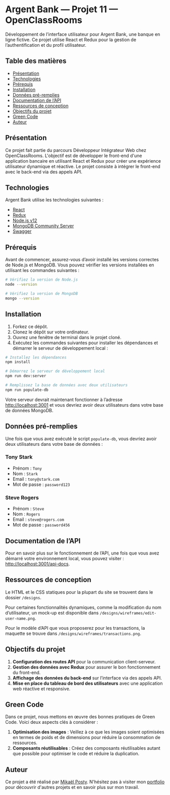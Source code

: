 # Argent Bank — Projet 11 — OpenClassRooms

Développement de l’interface utilisateur pour Argent Bank, une banque en ligne fictive. Ce projet utilise React et Redux pour la gestion de l’authentification et du profil utilisateur.

## Table des matières

- [Présentation](#présentation)
- [Technologies](#technologies)
- [Prérequis](#prérequis)
- [Installation](#installation)
- [Données pré-remplies](#données-pré-remplies)
- [Documentation de l’API](#documentation-de-lapi)
- [Ressources de conception](#ressources-de-conception)
- [Objectifs du projet](#objectifs-du-projet)
- [Green Code](#green-code)
- [Auteur](#auteur)

## Présentation

Ce projet fait partie du parcours Développeur Intégrateur Web chez OpenClassRooms. L'objectif est de développer le front-end d'une application bancaire en utilisant React et Redux pour créer une expérience utilisateur dynamique et réactive. Le projet consiste à intégrer le front-end avec le back-end via des appels API.

## Technologies

Argent Bank utilise les technologies suivantes :

- [React](https://reactjs.org/)
- [Redux](https://redux.js.org/)
- [Node.js v12](https://nodejs.org/en/)
- [MongoDB Community Server](https://www.mongodb.com/try/download/community)
- [Swagger](https://swagger.io/)

## Prérequis

Avant de commencer, assurez-vous d’avoir installé les versions correctes de Node.js et MongoDB. Vous pouvez vérifier les versions installées en utilisant les commandes suivantes :

```bash
# Vérifiez la version de Node.js
node --version

# Vérifiez la version de MongoDB
mongo --version
```

## Installation

1. Forkez ce dépôt.
2. Clonez le dépôt sur votre ordinateur.
3. Ouvrez une fenêtre de terminal dans le projet cloné.
4. Exécutez les commandes suivantes pour installer les dépendances et démarrer le serveur de développement local :

```bash
# Installez les dépendances
npm install

# Démarrez le serveur de développement local
npm run dev:server

# Remplissez la base de données avec deux utilisateurs
npm run populate-db
```

Votre serveur devrait maintenant fonctionner à l’adresse [http://localhost:3001](http://localhost:3001) et vous devriez avoir deux utilisateurs dans votre base de données MongoDB.

## Données pré-remplies

Une fois que vous avez exécuté le script `populate-db`, vous devriez avoir deux utilisateurs dans votre base de données :

### Tony Stark

- Prénom : `Tony`
- Nom : `Stark`
- Email : `tony@stark.com`
- Mot de passe : `password123`

### Steve Rogers

- Prénom : `Steve`
- Nom : `Rogers`
- Email : `steve@rogers.com`
- Mot de passe : `password456`

## Documentation de l’API

Pour en savoir plus sur le fonctionnement de l’API, une fois que vous avez démarré votre environnement local, vous pouvez visiter : [http://localhost:3001/api-docs](http://localhost:3001/api-docs).

## Ressources de conception

Le HTML et le CSS statiques pour la plupart du site se trouvent dans le dossier `/designs`.

Pour certaines fonctionnalités dynamiques, comme la modification du nom d’utilisateur, un mock-up est disponible dans `/designs/wireframes/edit-user-name.png`.

Pour le modèle d’API que vous proposerez pour les transactions, la maquette se trouve dans `/designs/wireframes/transactions.png`.

## Objectifs du projet

1. **Configuration des routes API** pour la communication client-serveur.
2. **Gestion des données avec Redux** pour assurer le bon fonctionnement du front-end.
3. **Affichage des données du back-end** sur l’interface via des appels API.
4. **Mise en place du tableau de bord des utilisateurs** avec une application web réactive et responsive.

## Green Code

Dans ce projet, nous mettons en œuvre des bonnes pratiques de Green Code. Voici deux aspects clés à considérer :

1. **Optimisation des images** : Veillez à ce que les images soient optimisées en termes de poids et de dimensions pour réduire la consommation de ressources.
2. **Composants réutilisables** : Créez des composants réutilisables autant que possible pour optimiser le code et réduire la duplication.

## Auteur

Ce projet a été réalisé par [Mikaël Posty](https://portfolio.mikepixel.dev/). N'hésitez pas à visiter mon [portfolio](https://portfolio.mikepixel.dev/) pour découvrir d'autres projets et en savoir plus sur mon travail.
